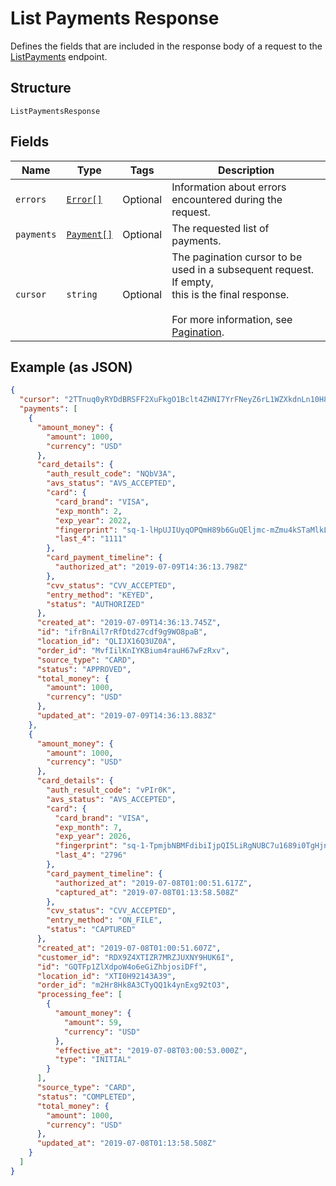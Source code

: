 
# List Payments Response

Defines the fields that are included in the response body of
a request to the [ListPayments](#endpoint-payments-listpayments) endpoint.

## Structure

`ListPaymentsResponse`

## Fields

| Name | Type | Tags | Description |
|  --- | --- | --- | --- |
| `errors` | [`Error[]`](/doc/models/error.md) | Optional | Information about errors encountered during the request. |
| `payments` | [`Payment[]`](/doc/models/payment.md) | Optional | The requested list of payments. |
| `cursor` | `string` | Optional | The pagination cursor to be used in a subsequent request. If empty,<br>this is the final response.<br><br>For more information, see [Pagination](https://developer.squareup.com/docs/basics/api101/pagination). |

## Example (as JSON)

```json
{
  "cursor": "2TTnuq0yRYDdBRSFF2XuFkgO1Bclt4ZHNI7YrFNeyZ6rL1WZXkdnLn10H8fBIwFKdKW1Af6ifRa",
  "payments": [
    {
      "amount_money": {
        "amount": 1000,
        "currency": "USD"
      },
      "card_details": {
        "auth_result_code": "NQbV3A",
        "avs_status": "AVS_ACCEPTED",
        "card": {
          "card_brand": "VISA",
          "exp_month": 2,
          "exp_year": 2022,
          "fingerprint": "sq-1-lHpUJIUyqOPQmH89b6GuQEljmc-mZmu4kSTaMlkLDkJI7NVjAl4Zirn2sk3OeyVKVA",
          "last_4": "1111"
        },
        "card_payment_timeline": {
          "authorized_at": "2019-07-09T14:36:13.798Z"
        },
        "cvv_status": "CVV_ACCEPTED",
        "entry_method": "KEYED",
        "status": "AUTHORIZED"
      },
      "created_at": "2019-07-09T14:36:13.745Z",
      "id": "ifrBnAil7rRfDtd27cdf9g9WO8paB",
      "location_id": "QLIJX16Q3UZ0A",
      "order_id": "MvfIilKnIYKBium4rauH67wFzRxv",
      "source_type": "CARD",
      "status": "APPROVED",
      "total_money": {
        "amount": 1000,
        "currency": "USD"
      },
      "updated_at": "2019-07-09T14:36:13.883Z"
    },
    {
      "amount_money": {
        "amount": 1000,
        "currency": "USD"
      },
      "card_details": {
        "auth_result_code": "vPIr0K",
        "avs_status": "AVS_ACCEPTED",
        "card": {
          "card_brand": "VISA",
          "exp_month": 7,
          "exp_year": 2026,
          "fingerprint": "sq-1-TpmjbNBMFdibiIjpQI5LiRgNUBC7u1689i0TgHjnlyHEWYB7tnn-K4QbW4ttvtaqXw",
          "last_4": "2796"
        },
        "card_payment_timeline": {
          "authorized_at": "2019-07-08T01:00:51.617Z",
          "captured_at": "2019-07-08T01:13:58.508Z"
        },
        "cvv_status": "CVV_ACCEPTED",
        "entry_method": "ON_FILE",
        "status": "CAPTURED"
      },
      "created_at": "2019-07-08T01:00:51.607Z",
      "customer_id": "RDX9Z4XTIZR7MRZJUXNY9HUK6I",
      "id": "GQTFp1ZlXdpoW4o6eGiZhbjosiDFf",
      "location_id": "XTI0H92143A39",
      "order_id": "m2Hr8Hk8A3CTyQQ1k4ynExg92tO3",
      "processing_fee": [
        {
          "amount_money": {
            "amount": 59,
            "currency": "USD"
          },
          "effective_at": "2019-07-08T03:00:53.000Z",
          "type": "INITIAL"
        }
      ],
      "source_type": "CARD",
      "status": "COMPLETED",
      "total_money": {
        "amount": 1000,
        "currency": "USD"
      },
      "updated_at": "2019-07-08T01:13:58.508Z"
    }
  ]
}
```

